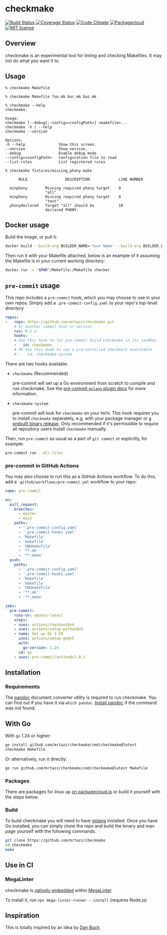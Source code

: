 # checkmake

[![Build Status](https://github.com/mrtazz/checkmake/actions/workflows/ci.yml/badge.svg?branch=main)](https://github.com/mrtazz/checkmake/actions)
[![Coverage Status](https://coveralls.io/repos/github/mrtazz/checkmake/badge.svg?branch=master)](https://coveralls.io/github/mrtazz/checkmake?branch=master)
[![Code Climate](https://codeclimate.com/github/mrtazz/checkmake/badges/gpa.svg)](https://codeclimate.com/github/mrtazz/checkmake)
[![Packagecloud](https://img.shields.io/badge/packagecloud-available-brightgreen.svg)](https://packagecloud.io/mrtazz/checkmake)
[![MIT license](https://img.shields.io/badge/license-MIT-blue.svg)](http://opensource.org/licenses/MIT)

## Overview
checkmake is an experimental tool for linting and checking Makefiles. It may
not do what you want it to.

## Usage

```
% checkmake Makefile

% checkmake Makefile foo.mk bar.mk baz.mk

% checkmake --help
checkmake.

Usage:
checkmake [--debug|--config=<configPath>] <makefile>...
checkmake -h | --help
checkmake --version

Options:
-h --help               Show this screen.
--version               Show version.
--debug                 Enable debug mode
--config=<configPath>   Configuration file to read
--list-rules            List registered rules

% checkmake fixtures/missing_phony.make

      RULE                 DESCRIPTION             LINE NUMBER

  minphony        Missing required phony target    0
                  "all"
  minphony        Missing required phony target    0
                  "test"
  phonydeclared   Target "all" should be           18
                  declared PHONY.

```

## Docker usage
Build the image, or pull it:
```sh
docker build --build-arg BUILDER_NAME='Your Name' --build-arg BUILDER_EMAIL=your.name@example.com . -t checker
```

Then run it with your Makefile attached, below is an example of it assuming the Makefile is in your current working directory:
```sh
docker run -v "$PWD"/Makefile:/Makefile checker
```

## `pre-commit` usage

This repo includes a `pre-commit` hook, which you may choose to use in your own
repos. Simply add a `.pre-commit-config.yaml` to your repo's top-level directory

```yaml
repos:
-   repo: https://github.com/mrtazz/checkmake.git
    # Or another commit hash or version
    rev: 0.2.2
    hooks:
    # Use this hook to let pre-commit build checkmake in its sandbox
    -   id: checkmake
    # OR Use this hook to use a pre-installed checkmark executable
    # -   id: checkmake-system
```

There are two hooks available:

- `checkmake` (Recommended)

   pre-commit will set up a Go environment from scratch to compile and run checkmake.
   See the [pre-commit `golang` plugin docs](https://pre-commit.com/#golang) for more information.

- `checkmake-system`

   pre-commit will look for `checkmake` on your `PATH`.
   This hook requires you to install `checkmake` separately, e.g. with your package manager or [a prebuilt binary release](https://github.com/mrtazz/checkmake/releases).
   Only recommended if it's permissible to require all repository users install `checkmake` manually.

Then, run `pre-commit` as usual as a part of `git commit` or explicitly, for example:

```sh
pre-commit run --all-files
```

### pre-commit in GitHub Actions

You may also choose to run this as a GitHub Actions workflow. To do this, add a
`.github/workflows/pre-commit.yml` workflow to your repo:

```yaml
name: pre-commit

on:
  pull_request:
    branches:
      - master
      - main
    paths:
      - '.pre-commit-config.yaml'
      - '.pre-commit-hooks.yaml'
      - 'Makefile'
      - 'makefile'
      - 'GNUmakefile'
      - '**.mk'
      - '**.make'
  push:
    paths:
      - '.pre-commit-config.yaml'
      - '.pre-commit-hooks.yaml'
      - 'Makefile'
      - 'makefile'
      - 'GNUmakefile'
      - '**.mk'
      - '**.make'

jobs:
  pre-commit:
    runs-on: ubuntu-latest
    steps:
    - uses: actions/checkout@v4
    - uses: actions/setup-python@v5
    - name: Set up Go 1.24
      uses: actions/setup-go@v5
      with:
        go-version: 1.24
      id: go
    - uses: pre-commit/action@v3.0.1
```

## Installation

### Requirements
The [pandoc](https://pandoc.org/) document converter utility is required to run checkmake. You can find out if you have it via `which pandoc`. [Install pandoc](https://pandoc.org/installing.html) if the command was not found.

## With Go

With `go` 1.24 or higher:

```sh
go install github.com/mrtazz/checkmake/cmd/checkmake@latest
checkmake Makefile
```

Or alternatively, run it directly:

```sh
go run github.com/mrtazz/checkmake/cmd/checkmake@latest Makefile
```

### Packages
There are packages for linux up [on packagecloud.io](https://packagecloud.io/mrtazz/checkmake) or build it yourself with the steps below.

### Build
To build checkmake you will need to have [golang](https://golang.org/) installed. Once you have Go installed, you can simply clone the repo and build the binary and man page yourself with the following commands.

```sh
git clone https://github.com/mrtazz/checkmake
cd checkmake
make
```

## Use in CI

### MegaLinter

checkmake is [natively embedded](https://oxsecurity.github.io/megalinter/latest/descriptors/makefile_checkmake/) within [MegaLinter](https://github.com/oxsecurity/megalinter)

To install it, run `npx mega-linter-runner --install` (requires Node.js)

## Inspiration
This is totally inspired by an idea by [Dan
Buch](https://web.archive.org/web/20200916193234/https://twitter.com/meatballhat/status/768112351924985856).
